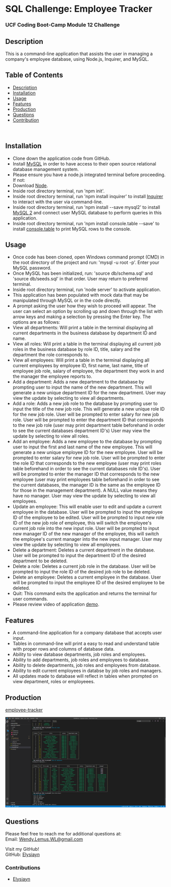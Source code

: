 # SQL Challenge: Employee Tracker

### UCF Coding Boot-Camp Module 12 Challenge

## Description

This is a command-line application that assists the user in managing a company's employee database, using Node.js, Inquirer, and MySQL.

## Table of Contents

- [Description](#Description)
- [Installation](#Installation)
- [Usage](#Usage)
- [Features](#Features)
- [Production](#Production)
- [Questions](#Questions)
- [Contribution](#Contribution)

<br>

## Installation

- Clone down the application code from GitHub.
- Install [MySQL](https://www.mysql.com/) in order to have access to their open source relational database management system.
- Please ensure you have a node.js integrated terminal before proceeding. If not:
- Download [Node](https://nodejs.org/en/).
- Inside root directory terminal, run 'npm init'.
- Inside root directory terminal, run 'npm install inquirer' to install [Inquirer](https://www.npmjs.com/package/inquirer#installation) to interact with the user via command-line.
- Inside root directory terminal, run 'npm install --save mysql2' to install [MySQL 2](https://www.npmjs.com/package/mysql2) and connect user MySQL database to perform queries in this application.
- Inside root directory terminal, run 'npm install console.table --save' to install [console.table](https://www.npmjs.com/package/console.table) to print MySQL rows to the console.

## Usage

- Once code has been cloned, open Windows command prompt (CMD) in the root directory of the project and run: 'mysql -u root -p'. Enter your MySQL password.
- Once MySQL has been initialized, run: 'source db/schema.sql' and 'source db/seeds.sql' in that order. User may return to preferred terminal.
- Inside root directory terminal, run 'node server' to activate application.
- This application has been populated with mock data that may be manipulated through MySQL or in the code directly.
- A prompt asking the user how they wish to proceed will appear. The user can select an option by scrolling up and down through the list with arrow keys and making a selection by pressing the Enter key. The options are as follows:
- View all departments: Will print a table in the terminal displaying all current departments in the business database by department ID and name.
- View all roles: Will print a table in the terminal displaying all current job roles in the business database by role ID, title, salary and the department the role corresponds to.
- View all employees: Will print a table in the terminal displaying all current employees by employee ID, first name, last name, title of employee job role, salary of employee, the department they work in and the manager the employee reports to.
- Add a department: Adds a new department to the database by prompting user to input the name of the new department. This will generate a new unique department ID for the new department. User may view the update by selecting to view all departments.
- Add a role: Adds a new job role to the database by prompting user to input the title of the new job role. This will generate a new unique role ID for the new job role. User will be prompted to enter salary for new job role. User will be prompted to enter the department ID that corresponds to the new job role (user may print department table beforehand in order to see the current databases department ID's) User may view the update by selecting to view all roles.
- Add an employee: Adds a new employee to the database by prompting user to input the first and last name of the new employee. This will generate a new unique employee ID for the new employee. User will be prompted to enter salary for new job role. User will be prompted to enter the role ID that corresponds to the new employee (user may print roles table beforehand in order to see the current databases role ID's). User will be prompted to enter the manager ID that corresponds to the new employee (user may print employees table beforehand in order to see the current databases, the manager ID is the same as the employee ID for those in the management department). A NULL value means they have no manager. User may view the update by selecting to view all employees.
- Update an employee: This will enable user to edit and update a current employee in the database. User will be prompted to input the employee ID of the employee to be edited. User will be prompted to input new role ID of the new job role of employee, this will switch the employee's current job role into the new input role. User will be prompted to input new manager ID of the new manager of the employee, this will switch the employee's current manager into the new input manager. User may view the update by selecting to view all employees.
- Delete a department: Deletes a current department in the database. User will be prompted to input the department ID of the desired department to be deleted.
- Delete a role: Deletes a current job role in the database. User will be prompted to input the role ID of the desired job role to be deleted.
- Delete an employee: Deletes a current employee in the database. User will be prompted to input the employee ID of the desired employee to be deleted.
- Quit: This command exits the application and returns the terminal for user commands.
- Please review video of application [demo]().

## Features

- A command-line application for a company database that accepts user input.
- Tables in command-line will print a easy to read and understand table with proper rows and columns of database data.
- Ability to view database departments, job roles and employees.
- Ability to add departments, job roles and employees to database.
- Ability to delete departments, job roles and employees from database.
- Ability to edit current employees in databse by job roles and managers.
- All updates made to database will reflect in tables when prompted on view department, roles or employeees.

## Production

[employee-tracker](https://Elysiayn.github.io/employee-tracker/)

[![employee-tracker](assets/images/screenshot.png)](https://Elysiayn.github.io/employee-tracker/)

## Questions

Please feel free to reach me for additional questions at:
<br>
Email: Wendy.Lemus.WL@gmail.com

Visit my GitHub!
<br>
GitHub: [Elysiayn](https://github.com/Elysiayn)

### Contributions

- [Elysiayn](https://github.com/Elysiayn)
